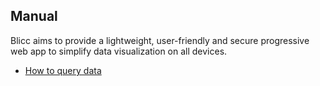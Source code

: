 ## Manual

Blicc aims to provide a lightweight, user-friendly and secure progressive web app to simplify data visualization on all devices.

- [How to query data](docs/how-to-query-data)
